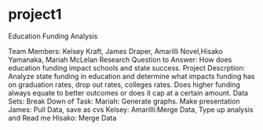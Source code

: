 # project1

Education Funding Analysis

Team Members: Kelsey Kraft, James Draper, Amarilli Novel,Hisako Yamanaka, Mariah McLelan
Research Question to Answer: How does education funding impact schools and state success.
Project Descrption: Analyze state funding in education and determine what impacts funding has on graduation rates, drop out rates, colleges rates. Does higher funding always equate to better outcomes or does it cap at a certain amount.
Data Sets:
Break Down of Task:
    Mariah: Generate graphs. Make presentation 
    James: Pull Data, save as cvs
    Kelsey:
    Amarilli:Merge Data, Type up analysis and Read me
    Hisako: Merge Data

